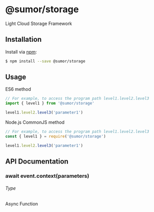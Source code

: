 # @sumor/storage

Light Cloud Storage Framework

## Installation

Install via [npm](https://www.npmjs.com/):

```sh
$ npm install --save @sumor/storage
```

## Usage

ES6 method

```js
// For example, to access the program path level1.level2.level3
import { level1 } from '@sumor/storage'

level1.level2.level3('parameter1')
```

Node.js CommonJS method

```js
// For example, to access the program path level1.level2.level3
const { level1 } = require('@sumor/storage')

level1.level2.level3('parameter1')
```

## API Documentation

### await event.context(parameters)

###### Type

Async Function
